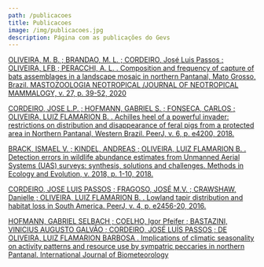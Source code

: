 ```yaml
---
path: /publicacoes
title: Publicacoes
image: /img/publicacoes.jpg
description: Página com as publicações do Gevs
---
```

[  OLIVEIRA, M. B. ; BRANDAO, M. L. ; CORDEIRO, José Luis Passos ; OLIVEIRA, LFB ; PERACCHI, A. L. . Composition and frequency of capture of bats assemblages in a landscape mosaic in northern Pantanal, Mato Grosso, Brazil. MASTOZOOLOGIA NEOTROPICAL /JOURNAL OF NEOTROPICAL MAMMALOGY, v. 27, p. 39-52, 2020](https://mn.sarem.org.ar/article/composition-and-frequency-of-capture-of-bat-assemblages-in-a-landscape-mosaic-in-northern-pantanal-brazil/)

[  CORDEIRO, JOSE L.P. ; HOFMANN, GABRIEL S. ; FONSECA, CARLOS ; OLIVEIRA, LUIZ FLAMARION B. . Achilles heel of a powerful invader: restrictions on distribution and disappearance of feral pigs from a protected area in Northern Pantanal, Western Brazil. PeerJ, v. 6, p. e4200, 2018. ](https://peerj.com/articles/4200/)

[  BRACK, ISMAEL V. ; KINDEL, ANDREAS ; OLIVEIRA, LUIZ FLAMARION B. . Detection errors in wildlife abundance estimates from Unmanned Aerial Systems (UAS) surveys: synthesis, solutions and challenges. Methods in Ecology and Evolution, v. 2018, p. 1-10, 2018.](https://besjournals.onlinelibrary.wiley.com/doi/full/10.1111/2041-210X.13026)

[  CORDEIRO, JOSE LUIS PASSOS ; FRAGOSO, JOSÉ M.V. ; CRAWSHAW, Danielle ; OLIVEIRA, LUIZ FLAMARION B. . Lowland tapir distribution and habitat loss in South America. PeerJ, v. 4, p. e2456-20, 2016. ](https://peerj.com/articles/2456/)

[  HOFMANN, GABRIEL SELBACH ; COELHO, Igor Pfeifer ; BASTAZINI, VINICIUS AUGUSTO GALVÃO ; CORDEIRO, JOSÉ LUÍS PASSOS ; DE OLIVEIRA, LUIZ FLAMARION BARBOSA . Implications of climatic seasonality on activity patterns and resource use by sympatric peccaries in northern Pantanal. International Journal of Biometeorology](https://link.springer.com/article/10.1007%2Fs00484-015-1040-8)